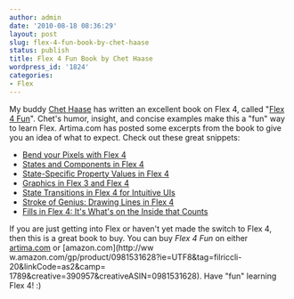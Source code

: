 ```yaml
---
author: admin
date: '2010-08-18 08:36:29'
layout: post
slug: flex-4-fun-book-by-chet-haase
status: publish
title: Flex 4 Fun Book by Chet Haase
wordpress_id: '1824'
categories:
- Flex
---
```


My buddy [Chet Haase](http://graphics-geek.blogspot.com/) has written an
excellent book on Flex 4, called "[Flex 4
Fun](http://booksites.artima.com/flex_4_fun)". Chet's humor, insight, and
concise examples make this a "fun" way to learn Flex. Artima.com has posted
some excerpts from the book to give you an idea of what to expect. Check out
these great snippets:

  * [Bend your Pixels with Flex 4](http://www.artima.com/articles/bend_your_pixels.html)
  * [States and Components in Flex 4](http://www.artima.com/articles/states_and_components.html)
  * [State-Specific Property Values in Flex 4](http://www.artima.com/articles/state_specific.html)
  * [Graphics in Flex 3 and Flex 4](http://www.artima.com/articles/graphics_in_flex_3_and_4.html)
  * [State Transitions in Flex 4 for Intuitive UIs](http://www.artima.com/articles/state_transitions_in_flex_4.html)
  * [Stroke of Genius: Drawing Lines in Flex 4](http://www.artima.com/articles/drawing_lines_in_flex_4.html)
  * [Fills in Flex 4: It's What's on the Inside that Counts](http://www.artima.com/articles/fills_in_flex_4.html)
  
If you are just getting into Flex or haven't yet made the switch to Flex 4,
then this is a great book to buy. You can buy _Flex 4 Fun_ on either
[artima.com](http://booksites.artima.com/flex_4_fun) or [amazon.com](http://ww
w.amazon.com/gp/product/0981531628?ie=UTF8&tag=filriccli-20&linkCode=as2&camp=
1789&creative=390957&creativeASIN=0981531628). Have "fun" learning Flex 4! :)

